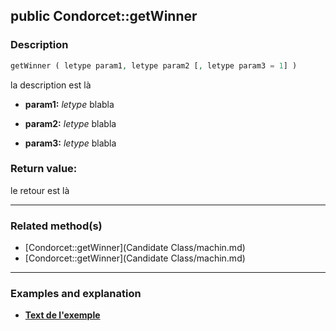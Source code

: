 ## public Condorcet::getWinner

### Description    

```php
getWinner ( letype param1, letype param2 [, letype param3 = 1] )
```

la description
est là    
- **param1:** *letype* blabla

- **param2:** *letype* blabla

- **param3:** *letype* blabla



### Return value:   

le retour
est là


---------------------------------------

### Related method(s)      

* [Condorcet::getWinner](Candidate Class/machin.md)    
* [Condorcet::getWinner](Candidate Class/machin.md)    

---------------------------------------

### Examples and explanation

* **[Text de l'exemple](link)**    
